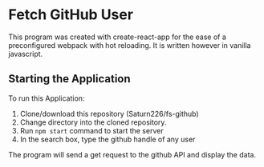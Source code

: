 # Fetch GitHub User
This program was created with create-react-app for the ease of a preconfigured webpack with hot reloading. It is written however in vanilla javascript.

## Starting the Application
To run this Application:
1. Clone/download this repository (Saturn226/fs-github)
2. Change directory into the cloned repository.
2. Run `npm start` command to start the server
3. In the search box, type the github handle of any user 

The program will send a get request to the github API and display the data.